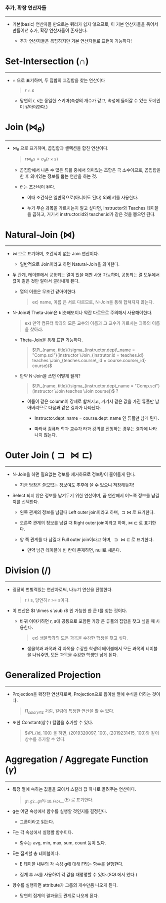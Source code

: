 ### 추가, 확장 연산자들
---
* 기본(basic) 연산자들 만으로는 쿼리가 쉽지 않으므로, 이 기본 연산자들을 묶어서 만들어낸 추가, 확장 연산자들이 존재한다.

    * 추가 연산자들은 복잡하지만 기본 연산자들로 표현이 가능하다!

# Set-Intersection ($\cap$)
---
* $\cap$ 으로 표기하며, 두 집합의 교집합을 찾는 연산이다

    > $r\cap s$

    * 당연히 r, s는 동일한 스키마(속성의 개수가 같고, 속성에 들어갈 수 있는 도메인이 같아야한다.)

# Join ($\Join_\theta$)
---
* $\Join_\theta$ 으로 표기하며, 곱집합과 셀렉션을 합친 연산이다.

    > $r\Join_{\theta}s = \sigma_{\theta}(r \times s)$

    * 곱집합에서 나온 수 많은 튜플 중에서 의미있는 조합은 극 소수이므로, 곱집합을 한 후 의미있는 정보를 뽑는 연산을 하는 것.

    * $\theta$ 는 조건식이 된다.

        * 이때 조건식은 일반적으로(아니어도 된다) 외래 키를 사용한다.

        * 누가 무슨 과목을 가르치는지 알고 싶다면, Instructor와 Teaches 테이블을 곱하고, 거기서 instructor.id와 teacher.id가 같은 것을 뽑으면 된다.

# Natural-Join ($\Join$)
---
* $\Join$ 으로 표기하며, 조건식이 없는 Join 연산이다.

    * 일반적으로 Join이라고 하면 Natural-Join을 의미한다.

* 두 관계, 테이블에서 공통되는 열이 있을 때만 사용 가능하며, 공통되는 열 모두에서 값이 같은 것만 알아서 골라내게 된다.

    * 열의 이름은 무조건 같아야한다. 
        
        > ex) name, 이름 은 서로 다르므로, N-Join을 통해 합쳐지지 않는다.
    
* N-Join과 Theta-Join은 비슷해보이나 약간 다르므로 주의해서 사용해야한다.

    > ex) 만약 컴퓨터 학과의 모든 교수의 이름과 그 교수가 가르치는 과목의 이름을 찾아라.

    * Theta-Join을 통해 표현 가능하다.

        > $\Pi_{name, title}(\sigma_{instructor.dept\_name = "Comp.sci"}(instructor \Join_{instrutor.id = teaches.id} teaches \Join_{teaches.course\_id = course.course\_id} course))$
    
    * 만약 N-Join을 쓰면 어떻게 될까?

        > $\Pi_{name, title}(\sigma_{instructor.dept_name = "Comp.sci"}(instructor \Join teaches \Join course))$ ?

        * 이름이 같은 column이 강제로 합쳐지고, 거기서 같은 값을 가진 튜플만 남아버리므로 다음과 같은 결과가 나타난다.

            * Instructor.dept_name = course.dept_name 인 튜플만 남게 된다.

            * 따라서 컴퓨터 학과 교수가 타과 강의를 진행하는 경우는 결과에 나타나지 않는다.

# Outer Join ($\sqsupset\Join\sqsubset$)
---
* N-Join을 하면 필요없는 정보를 제거하므로 정보량이 줄어들게 된다.

    * 지금 당장은 쓸모없는 정보여도 추후에 쓸 수 있으니 저장해놓자!

* Select 되지 않은 정보를 남겨두기 위한 연산이며, 곱 연산에서 어느쪽 정보를 남길지를 선택한다.

    * 왼쪽 관계의 정보를 남길때 Left outer join이라고 하며, $\sqsupset\Join$ 로 표기한다.

    * 오른쪽 관계의 정보를 남길 때 Right outer join이라고 하며,$\Join\sqsubset$ 로 표기한다.

    * 양 쪽 관계를 다 남길때 Full outer join이라고 하며, $\sqsupset\Join\sqsubset$ 로 표기한다.

        * 만약 남긴 테이블에 빈 칸이 존재하면, null로 채운다.

# Division (/)
---
* 굉장히 변별력있는 연산자로써, 나누기 연산을 진행한다.

    > r / s, 당연히 r >= s이다.

* 이 연산은 $t \times s \sub r$ 인 가능한 한 큰 t를 찾는 것이다.

    * 바꿔 이야기하면 r, s에 공통으로 포함된 가장 큰 튜플의 집합을 찾고 싶을 때 사용한다.

        > ex) 생물학과의 모든 과목을 수강한 학생을 찾고 싶다.
    
        * 생물학과 과목과 각 과목을 수강한 학생의 테이블에서 모든 과목의 테이블을 나눠주면, 모든 과목을 수강한 학생만 남게 된다.

# Generalized Projection
---
* Projection을 확장한 연산자로써, Projection으로 뽑아낼 열에 수식을 더하는 것이다.

    > $\Pi_{salary / 12}$ 처럼, 칼럼에 특정한 연산을 할 수 있다.

* 또한 Constant(상수) 칼럼을 추가할 수 있다.

    > $\Pi_{id, 100} 을 하면, (2019320097, 100), (2019231415, 100)와 같이 상수를 추가할 수 있다.

# Aggregation / Aggregate Function ($\gamma$)
---
* 특정 열에 속하는 값들을 모아서 스칼라 값 하나로 돌려주는 연산이다.

    > $_{g1,g2...gn}\gamma_{F(a), F(b)....}(E)$ 로 표기한다.

* g는 어떤 속성에서 함수를 실행할 것인지를 결정한다.

    * 그룹이라고 읽는다.

* F는 각 속성에서 실행할 함수이다.

    * 함수는 avg, min, max, sum, count 등이 있다.

* E는 집계할 총 테이블이다.

    * E 테이블 내부의 각 속성 g에 대해 F라는 함수를 실행한다.

    * 집계 후 as를 사용하여 각 값을 재명명할 수 있다.(SQL에서 왔다.)

* 항수를 실행하면 attribute가 그룹의 개수만큼 나오게 된다.

    * 당연히 집계의 결과물도 관계로 나오게 된다.
